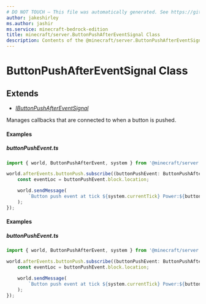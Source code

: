 ```yaml
---
# DO NOT TOUCH — This file was automatically generated. See https://github.com/mojang/minecraftapidocsgenerator to modify descriptions, examples, etc.
author: jakeshirley
ms.author: jashir
ms.service: minecraft-bedrock-edition
title: minecraft/server.ButtonPushAfterEventSignal Class
description: Contents of the @minecraft/server.ButtonPushAfterEventSignal class.
---
```

# ButtonPushAfterEventSignal Class

## Extends
- [*IButtonPushAfterEventSignal*](IButtonPushAfterEventSignal.md)

Manages callbacks that are connected to when a button is pushed.

#### Examples
##### ***buttonPushEvent.ts***
```typescript
import { world, ButtonPushAfterEvent, system } from '@minecraft/server';

world.afterEvents.buttonPush.subscribe((buttonPushEvent: ButtonPushAfterEvent) => {
    const eventLoc = buttonPushEvent.block.location;

    world.sendMessage(
        `Button push event at tick ${system.currentTick} Power:${buttonPushEvent.block.getRedstonePower()}`,
    );
});
```

#### Examples
##### ***buttonPushEvent.ts***
```typescript
import { world, ButtonPushAfterEvent, system } from '@minecraft/server';

world.afterEvents.buttonPush.subscribe((buttonPushEvent: ButtonPushAfterEvent) => {
    const eventLoc = buttonPushEvent.block.location;

    world.sendMessage(
        `Button push event at tick ${system.currentTick} Power:${buttonPushEvent.block.getRedstonePower()}`,
    );
});
```
